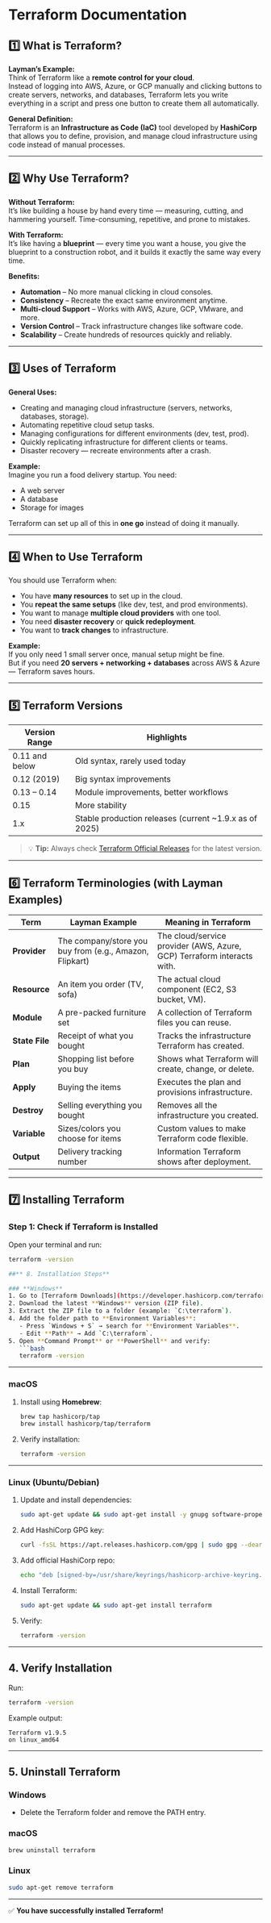 # Terraform Documentation

## 1️⃣ What is Terraform?

**Layman’s Example:**  
Think of Terraform like a **remote control for your cloud**.  
Instead of logging into AWS, Azure, or GCP manually and clicking buttons to create servers, networks, and databases, Terraform lets you write everything in a script and press one button to create them all automatically.

**General Definition:**  
Terraform is an **Infrastructure as Code (IaC)** tool developed by **HashiCorp** that allows you to define, provision, and manage cloud infrastructure using code instead of manual processes.

---

## 2️⃣ Why Use Terraform?

**Without Terraform:**  
It’s like building a house by hand every time — measuring, cutting, and hammering yourself. Time-consuming, repetitive, and prone to mistakes.

**With Terraform:**  
It’s like having a **blueprint** — every time you want a house, you give the blueprint to a construction robot, and it builds it exactly the same way every time.

**Benefits:**
- **Automation** – No more manual clicking in cloud consoles.
- **Consistency** – Recreate the exact same environment anytime.
- **Multi-cloud Support** – Works with AWS, Azure, GCP, VMware, and more.
- **Version Control** – Track infrastructure changes like software code.
- **Scalability** – Create hundreds of resources quickly and reliably.

---

## 3️⃣ Uses of Terraform

**General Uses:**
- Creating and managing cloud infrastructure (servers, networks, databases, storage).
- Automating repetitive cloud setup tasks.
- Managing configurations for different environments (dev, test, prod).
- Quickly replicating infrastructure for different clients or teams.
- Disaster recovery — recreate environments after a crash.

**Example:**  
Imagine you run a food delivery startup. You need:
- A web server
- A database
- Storage for images

Terraform can set up all of this in **one go** instead of doing it manually.

---

## 4️⃣ When to Use Terraform

You should use Terraform when:
- You have **many resources** to set up in the cloud.
- You **repeat the same setups** (like dev, test, and prod environments).
- You want to manage **multiple cloud providers** with one tool.
- You need **disaster recovery** or **quick redeployment**.
- You want to **track changes** to infrastructure.

**Example:**  
If you only need 1 small server once, manual setup might be fine.  
But if you need **20 servers + networking + databases** across AWS & Azure — Terraform saves hours.

---

## 5️⃣ Terraform Versions

| Version Range     | Highlights |
|-------------------|------------|
| 0.11 and below    | Old syntax, rarely used today |
| 0.12 (2019)       | Big syntax improvements |
| 0.13 – 0.14       | Module improvements, better workflows |
| 0.15              | More stability |
| 1.x               | Stable production releases (current ~1.9.x as of 2025) |

> 💡 **Tip:** Always check [Terraform Official Releases](https://developer.hashicorp.com/terraform/downloads) for the latest version.

---

## 6️⃣ Terraform Terminologies (with Layman Examples)

| Term       | Layman Example                        | Meaning in Terraform |
|------------|---------------------------------------|----------------------|
| **Provider** | The company/store you buy from (e.g., Amazon, Flipkart) | The cloud/service provider (AWS, Azure, GCP) Terraform interacts with. |
| **Resource** | An item you order (TV, sofa)         | The actual cloud component (EC2, S3 bucket, VM). |
| **Module**   | A pre-packed furniture set           | A collection of Terraform files you can reuse. |
| **State File**| Receipt of what you bought          | Tracks the infrastructure Terraform has created. |
| **Plan**     | Shopping list before you buy         | Shows what Terraform will create, change, or delete. |
| **Apply**    | Buying the items                     | Executes the plan and provisions infrastructure. |
| **Destroy**  | Selling everything you bought        | Removes all the infrastructure you created. |
| **Variable** | Sizes/colors you choose for items    | Custom values to make Terraform code flexible. |
| **Output**   | Delivery tracking number             | Information Terraform shows after deployment. |

---

## 7️⃣ Installing Terraform

### Step 1: Check if Terraform is Installed
Open your terminal and run:
```bash
terraform -version

##** 8. Installation Steps**

### **Windows**
1. Go to [Terraform Downloads](https://developer.hashicorp.com/terraform/downloads).
2. Download the latest **Windows** version (ZIP file).
3. Extract the ZIP file to a folder (example: `C:\terraform`).
4. Add the folder path to **Environment Variables**:
   - Press `Windows + S` → search for **Environment Variables**.
   - Edit **Path** → Add `C:\terraform`.
5. Open **Command Prompt** or **PowerShell** and verify:
   ```bash
   terraform -version
   ```

---

### **macOS**
1. Install using **Homebrew**:
   ```bash
   brew tap hashicorp/tap
   brew install hashicorp/tap/terraform
   ```
2. Verify installation:
   ```bash
   terraform -version
   ```

---

### **Linux (Ubuntu/Debian)**
1. Update and install dependencies:
   ```bash
   sudo apt-get update && sudo apt-get install -y gnupg software-properties-common curl
   ```
2. Add HashiCorp GPG key:
   ```bash
   curl -fsSL https://apt.releases.hashicorp.com/gpg | sudo gpg --dearmor -o /usr/share/keyrings/hashicorp-archive-keyring.gpg
   ```
3. Add official HashiCorp repo:
   ```bash
   echo "deb [signed-by=/usr/share/keyrings/hashicorp-archive-keyring.gpg] https://apt.releases.hashicorp.com $(lsb_release -cs) main" | sudo tee /etc/apt/sources.list.d/hashicorp.list
   ```
4. Install Terraform:
   ```bash
   sudo apt-get update && sudo apt-get install terraform
   ```
5. Verify:
   ```bash
   terraform -version
   ```

---

## 4. Verify Installation
Run:
```bash
terraform -version
```
Example output:
```
Terraform v1.9.5
on linux_amd64
```

---

## 5. Uninstall Terraform

### **Windows**
- Delete the Terraform folder and remove the PATH entry.

### **macOS**
```bash
brew uninstall terraform
```

### **Linux**
```bash
sudo apt-get remove terraform
```

---

✅ **You have successfully installed Terraform!**
